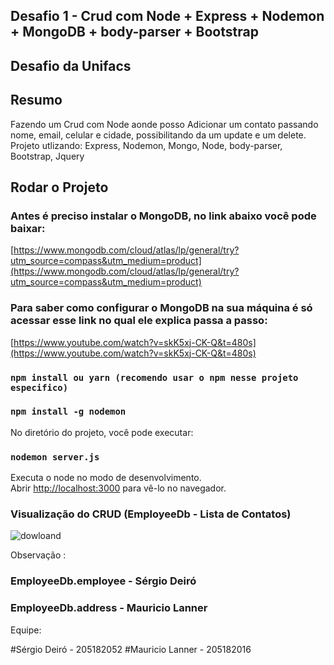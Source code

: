## Desafio 1 - Crud com Node + Express + Nodemon + MongoDB + body-parser + Bootstrap

## Desafio da Unifacs

## Resumo 
 Fazendo um Crud com Node aonde posso Adicionar um contato passando nome, email, celular e cidade, possibilitando da um update e um delete. Projeto utlizando: Express, Nodemon, Mongo, Node, body-parser, Bootstrap, Jquery 

## Rodar o Projeto

### Antes é preciso instalar o MongoDB, no link abaixo você pode baixar:
[https://www.mongodb.com/cloud/atlas/lp/general/try?utm_source=compass&utm_medium=product](https://www.mongodb.com/cloud/atlas/lp/general/try?utm_source=compass&utm_medium=product)

### Para saber como configurar o MongoDB na sua máquina é só acessar esse link no qual ele explica passa a passo:
[https://www.youtube.com/watch?v=skK5xj-CK-Q&t=480s](https://www.youtube.com/watch?v=skK5xj-CK-Q&t=480s)

### `npm install ou yarn (recomendo usar o npm nesse projeto especifico)`

### `npm install -g nodemon`

No diretório do projeto, você pode executar:

### `nodemon server.js`

Executa o node no modo de desenvolvimento.<br>
Abrir [http://localhost:3000](http://localhost:3000) para vê-lo no navegador.

### Visualização do CRUD (EmployeeDb - Lista de Contatos)

![dowloand](https://user-images.githubusercontent.com/32772022/91929969-ff056200-ecb5-11ea-82f7-ae5fb6508c30.jpg)

Observação :

### EmployeeDb.employee - Sérgio Deiró
### EmployeeDb.address - Mauricio Lanner

Equipe: 

#Sérgio Deiró  - 205182052
#Mauricio Lanner - 205182016


